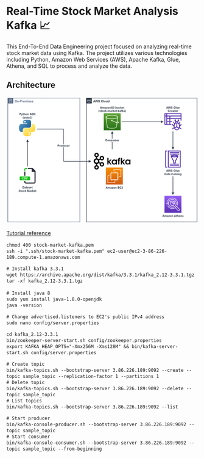 # Real-Time Stock Market Analysis Kafka 📈

This End-To-End Data Engineering project focused on analyzing real-time stock market data using Kafka. The project utilizes various technologies including Python, Amazon Web Services (AWS), Apache Kafka, Glue, Athena, and SQL to process and analyze the data.

## Architecture

<div align="center">

<img alt="My personal data engineering projects" src="../../assets/images/71671a41-4b75-4343-ad95-febba63cd0cc.png" width="800" />

</div>

[Tutorial reference](https://www.youtube.com/watch?v=KerNf0NANM)

```shell
chmod 400 stock-market-kafka.pem
ssh -i ".ssh/stock-market-kafka.pem" ec2-user@ec2-3-86-226-189.compute-1.amazonaws.com
```

```shell
# Install kafka 3.3.1
wget https://archive.apache.org/dist/kafka/3.3.1/kafka_2.12-3.3.1.tgz
tar -xf kafka_2.12-3.3.1.tgz

# Install java 8
sudo yum install java-1.8.0-openjdk
java -version
```

```shell
# Change advertised.listeners to EC2's public IPv4 address
sudo nano config/server.properties
```

```shell
cd kafka_2.12-3.3.1
bin/zookeeper-server-start.sh config/zookeeper.properties
export KAFKA_HEAP_OPTS="-Xmx256M -Xms128M" && bin/kafka-server-start.sh config/server.properties
```

```shell
# Create topic
bin/kafka-topics.sh --bootstrap-server 3.86.226.189:9092 --create --topic sample_topic --replication-factor 1 --partitions 1
# Delete topic
bin/kafka-topics.sh --bootstrap-server 3.86.226.189:9092 --delete --topic sample_topic
# List topics
bin/kafka-topics.sh --bootstrap-server 3.86.226.189:9092 --list
```

```shell
# Start producer
bin/kafka-console-producer.sh --bootstrap-server 3.86.226.189:9092 --topic sample_topic
# Start consumer
bin/kafka-console-consumer.sh --bootstrap-server 3.86.226.189:9092 --topic sample_topic --from-beginning
```
